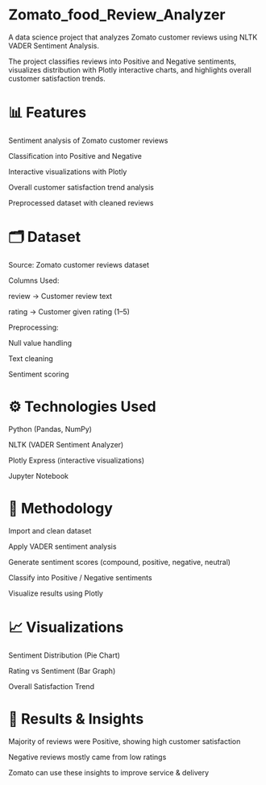 # Zomato_food_Review_Analyzer
A data science project that analyzes Zomato customer reviews using NLTK VADER Sentiment Analysis.

The project classifies reviews into Positive and Negative sentiments, visualizes distribution with Plotly interactive charts, and highlights overall customer satisfaction trends.

# 📊 Features

Sentiment analysis of Zomato customer reviews

Classification into Positive and Negative

Interactive visualizations with Plotly

Overall customer satisfaction trend analysis

Preprocessed dataset with cleaned reviews

# 🗂️ Dataset

Source: Zomato customer reviews dataset

Columns Used:

review → Customer review text

rating → Customer given rating (1–5)

Preprocessing:

Null value handling

Text cleaning

Sentiment scoring

# ⚙️ Technologies Used

Python (Pandas, NumPy)

NLTK (VADER Sentiment Analyzer)

Plotly Express (interactive visualizations)

Jupyter Notebook

# 🚀 Methodology

Import and clean dataset

Apply VADER sentiment analysis

Generate sentiment scores (compound, positive, negative, neutral)

Classify into Positive / Negative sentiments

Visualize results using Plotly

# 📈 Visualizations

Sentiment Distribution (Pie Chart)

Rating vs Sentiment (Bar Graph)

Overall Satisfaction Trend

# 📝 Results & Insights

Majority of reviews were Positive, showing high customer satisfaction

Negative reviews mostly came from low ratings

Zomato can use these insights to improve service & delivery
